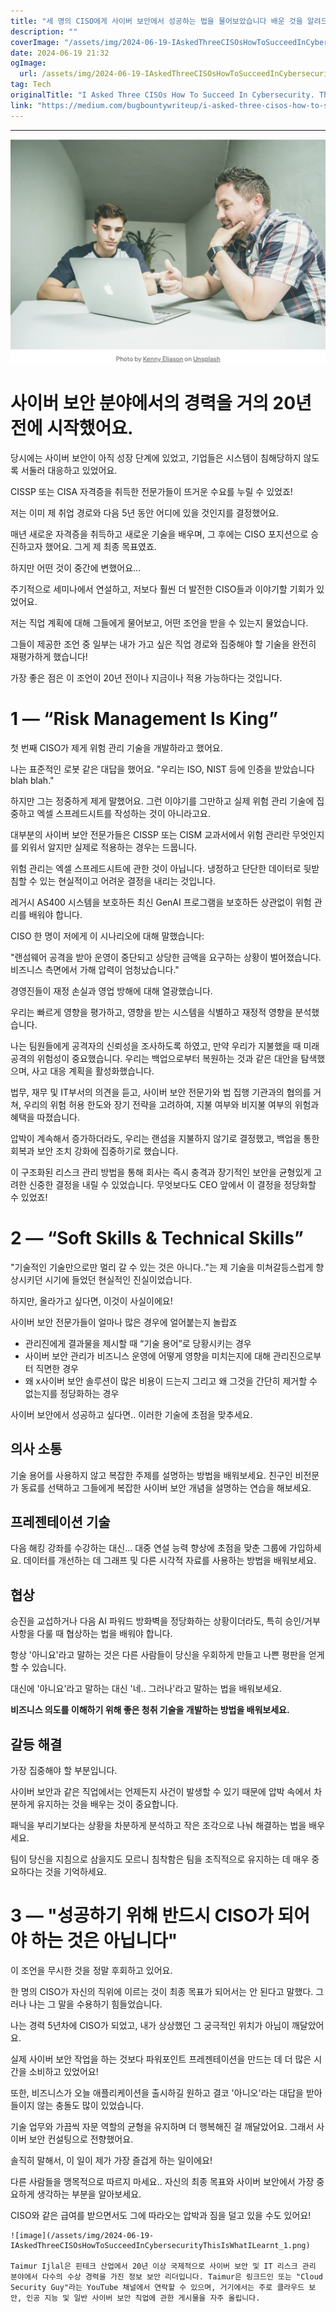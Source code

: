 ```yaml
---
title: "세 명의 CISO에게 사이버 보안에서 성공하는 법을 물어보았습니다 배운 것을 알려드립니다"
description: ""
coverImage: "/assets/img/2024-06-19-IAskedThreeCISOsHowToSucceedInCybersecurityThisIsWhatILearnt_0.png"
date: 2024-06-19 21:32
ogImage: 
  url: /assets/img/2024-06-19-IAskedThreeCISOsHowToSucceedInCybersecurityThisIsWhatILearnt_0.png
tag: Tech
originalTitle: "I Asked Three CISOs How To Succeed In Cybersecurity. This Is What I Learnt …"
link: "https://medium.com/bugbountywriteup/i-asked-three-cisos-how-to-succeed-in-cybersecurity-this-is-what-i-learnt-b1fbc2b11a75"
---
```



---      
![이미지](/assets/img/2024-06-19-IAskedThreeCISOsHowToSucceedInCybersecurityThisIsWhatILearnt_0.png)  

# 사이버 보안 분야에서의 경력을 거의 20년 전에 시작했어요.

당시에는 사이버 보안이 아직 성장 단계에 있었고, 기업들은 시스템이 침해당하지 않도록 서둘러 대응하고 있었어요.

CISSP 또는 CISA 자격증을 취득한 전문가들이 뜨거운 수요를 누릴 수 있었죠!

<div class="content-ad"></div>

저는 이미 제 취업 경로와 다음 5년 동안 어디에 있을 것인지를 결정했어요.

매년 새로운 자격증을 취득하고 새로운 기술을 배우며, 그 후에는 CISO 포지션으로 승진하고자 했어요. 그게 제 최종 목표였죠.

하지만 어떤 것이 중간에 변했어요...

주기적으로 세미나에서 연설하고, 저보다 훨씬 더 발전한 CISO들과 이야기할 기회가 있었어요.

<div class="content-ad"></div>

저는 직업 계획에 대해 그들에게 물어보고, 어떤 조언을 받을 수 있는지 물었습니다.

그들이 제공한 조언 중 일부는 내가 가고 싶은 직업 경로와 집중해야 할 기술을 완전히 재평가하게 했습니다!

가장 좋은 점은 이 조언이 20년 전이나 지금이나 적용 가능하다는 것입니다.

# 1 — “Risk Management Is King”

<div class="content-ad"></div>

첫 번째 CISO가 제게 위험 관리 기술을 개발하라고 했어요.

나는 표준적인 로봇 같은 대답을 했어요. "우리는 ISO, NIST 등에 인증을 받았습니다 blah blah."

하지만 그는 정중하게 제게 말했어요. 그런 이야기를 그만하고 실제 위험 관리 기술에 집중하고 엑셀 스프레드시트를 작성하는 것이 아니라고요.

대부분의 사이버 보안 전문가들은 CISSP 또는 CISM 교과서에서 위험 관리란 무엇인지를 외워서 알지만 실제로 적용하는 경우는 드뭅니다.

<div class="content-ad"></div>

위험 관리는 엑셀 스프레드시트에 관한 것이 아닙니다. 냉정하고 단단한 데이터로 뒷받침할 수 있는 현실적이고 어려운 결정을 내리는 것입니다.

레거시 AS400 시스템을 보호하든 최신 GenAI 프로그램을 보호하든 상관없이 위험 관리를 배워야 합니다.

CISO 한 명이 저에게 이 시나리오에 대해 말했습니다:

"랜섬웨어 공격을 받아 운영이 중단되고 상당한 금액을 요구하는 상황이 벌어졌습니다. 비즈니스 측면에서 가해 압력이 엄청났습니다."

<div class="content-ad"></div>

경영진들이 재정 손실과 영업 방해에 대해 열광했습니다.

우리는 빠르게 영향을 평가하고, 영향을 받는 시스템을 식별하고 재정적 영향을 분석했습니다.

나는 팀원들에게 공격자의 신뢰성을 조사하도록 하였고, 만약 우리가 지불했을 때 미래 공격의 위험성이 중요했습니다. 우리는 백업으로부터 복원하는 것과 같은 대안을 탐색했으며, 사고 대응 계획을 활성화했습니다.

법무, 재무 및 IT부서의 의견을 듣고, 사이버 보안 전문가와 법 집행 기관과의 협의를 거쳐, 우리의 위험 허용 한도와 장기 전략을 고려하여, 지불 여부와 비지불 여부의 위험과 혜택을 따졌습니다.

<div class="content-ad"></div>

압박이 계속해서 증가하더라도, 우리는 랜섬을 지불하지 않기로 결정했고, 백업을 통한 회복과 보안 조치 강화에 집중하기로 했습니다.

이 구조화된 리스크 관리 방법을 통해 회사는 즉시 충격과 장기적인 보안을 균형있게 고려한 신중한 결정을 내릴 수 있었습니다. 무엇보다도 CEO 앞에서 이 결정을 정당화할 수 있었죠!

# 2 — “Soft Skills & Technical Skills”

"기술적인 기술만으로만 멀리 갈 수 있는 것은 아니다.."는 제 기술을 미쳐갈등스럽게 향상시키던 시기에 들었던 현실적인 진실이었습니다.

<div class="content-ad"></div>

하지만, 올라가고 싶다면, 이것이 사실이에요!

사이버 보안 전문가들이 얼마나 많은 경우에 얼어붙는지 놀랍죠

- 관리진에게 결과물을 제시할 때 “기술 용어”로 당황시키는 경우
- 사이버 보안 관리가 비즈니스 운영에 어떻게 영향을 미치는지에 대해 관리진으로부터 직면한 경우
- 왜 x사이버 보안 솔루션이 많은 비용이 드는지 그리고 왜 그것을 간단히 제거할 수 없는지를 정당화하는 경우

사이버 보안에서 성공하고 싶다면.. 이러한 기술에 초점을 맞추세요.

<div class="content-ad"></div>

## 의사 소통

기술 용어를 사용하지 않고 복잡한 주제를 설명하는 방법을 배워보세요. 친구인 비전문가 동료를 선택하고 그들에게 복잡한 사이버 보안 개념을 설명하는 연습을 해보세요.

## 프레젠테이션 기술

다음 해킹 강좌를 수강하는 대신... 대중 연설 능력 향상에 초점을 맞춘 그룹에 가입하세요. 데이터를 개선하는 데 그래프 및 다른 시각적 자료를 사용하는 방법을 배워보세요.

<div class="content-ad"></div>

## 협상

승진을 교섭하거나 다음 AI 파워드 방화벽을 정당화하는 상황이더라도, 특히 승인/거부 사항을 다룰 때 협상하는 법을 배워야 합니다.

항상 '아니요'라고 말하는 것은 다른 사람들이 당신을 우회하게 만들고 나쁜 평판을 얻게 할 수 있습니다.

대신에 '아니요'라고 말하는 대신 '네.. 그러나'라고 말하는 법을 배워보세요.

<div class="content-ad"></div>

**비즈니스 의도를 이해하기 위해 좋은 청취 기술을 개발하는 방법을 배워보세요.**

## 갈등 해결

가장 집중해야 할 부분입니다.

사이버 보안과 같은 직업에서는 언제든지 사건이 발생할 수 있기 때문에 압박 속에서 차분하게 유지하는 것을 배우는 것이 중요합니다.

<div class="content-ad"></div>

패닉을 부리기보다는 상황을 차분하게 분석하고 작은 조각으로 나눠 해결하는 법을 배우세요.

팀이 당신을 지침으로 삼을지도 모르니 침착함은 팀을 조직적으로 유지하는 데 매우 중요하다는 것을 기억하세요.

# 3 — "성공하기 위해 반드시 CISO가 되어야 하는 것은 아닙니다"

이 조언을 무시한 것을 정말 후회하고 있어요.

<div class="content-ad"></div>

한 명의 CISO가 자신의 직위에 이르는 것이 최종 목표가 되어서는 안 된다고 말했다. 그러나 나는 그 말을 수용하기 힘들었습니다.

나는 경력 5년차에 CISO가 되었고, 내가 상상했던 그 궁극적인 위치가 아님이 깨달았어요.

실제 사이버 보안 작업을 하는 것보다 파워포인트 프레젠테이션을 만드는 데 더 많은 시간을 소비하고 있었어요!

또한, 비즈니스가 오늘 애플리케이션을 출시하길 원하고 결코 '아니오'라는 대답을 받아들이지 않는 충돌도 많이 있었습니다.

<div class="content-ad"></div>

기술 업무와 가끔씩 자문 역할의 균형을 유지하며 더 행복해진 걸 깨달았어요. 그래서 사이버 보안 컨설팅으로 전향했어요.

솔직히 말해서, 이 일이 제가 가장 즐겁게 하는 일이에요!

다른 사람들을 맹목적으로 따르지 마세요.. 자신의 최종 목표와 사이버 보안에서 가장 중요하게 생각하는 부분을 알아보세요.

CISO와 같은 급여를 받으면서도 그에 따라오는 압박과 짐을 덜고 있을 수도 있어요!

<div class="content-ad"></div>

```
![image](/assets/img/2024-06-19-IAskedThreeCISOsHowToSucceedInCybersecurityThisIsWhatILearnt_1.png)

Taimur Ijlal은 핀테크 산업에서 20년 이상 국제적으로 사이버 보안 및 IT 리스크 관리 분야에서 다수의 수상 경력을 가진 정보 보안 리더입니다. Taimur은 링크드인 또는 "Cloud Security Guy"라는 YouTube 채널에서 연락할 수 있으며, 거기에서는 주로 클라우드 보안, 인공 지능 및 일반 사이버 보안 직업에 관한 게시물을 자주 올립니다.
```